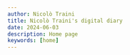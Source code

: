 ```yaml
---
author: Nicolò Traini
title: Nicolò Traini's digital diary
date: 2024-06-03
description: Home page
keywords: [home]
---
```

